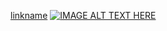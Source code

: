 [linkname](https://www.youtube.com/watch?v=IYep9v64Pto)
[![IMAGE ALT TEXT HERE](https://img.youtube.com/vi/IYep9v64Pto/0.jpg)](https://www.youtube.com/watch?v=IYep9v64Pto)
